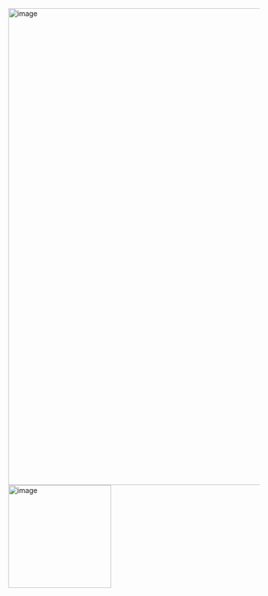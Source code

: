 <img width="955" alt="image" src="https://github.com/soniarr234/LoveTester/assets/104136134/c9471598-5f2e-41a9-b86a-a5f9f30f0fd3">

<img width="206" alt="image" src="https://github.com/soniarr234/LoveTester/assets/104136134/1acc70ab-290c-4bff-8561-7e1594228774">
